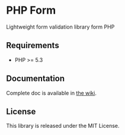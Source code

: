 # PHP Form

Lightweight form validation library form PHP

## Requirements

- PHP >= 5.3

## Documentation

Complete doc is available in [the wiki](https://github.com/rlanvin/php-form/wiki).

## License

This library is released under the MIT License.